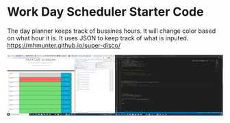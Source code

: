# Work Day Scheduler Starter Code
The day planner keeps track of bussines hours.
It will change color based on what hour it is. 
It uses JSON to keep track of what is inputed.
https://mhmunter.github.io/super-disco/





![2022-02-25](https://github.com/mhmunter/super-disco/blob/main/images/dayPlaner.png)
